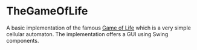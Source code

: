 # TheGameOfLife
A basic implementation of the famous [Game of Life](https://en.wikipedia.org/wiki/Conway's_Game_of_Life) which is a very simple cellular automaton. The implementation offers a GUI using Swing components.

